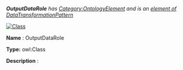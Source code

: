 ___OutputDataRole__ 
 has
 [Category:OntologyElement](../../Category/OntologyElement "Category:OntologyElement") 
 and is an
 [element of](../../Property/ElementOf "Property:ElementOf") 
[DataTransformationPattern](../../Submissions/DataTransformationPattern "Submissions:DataTransformationPattern")_




  





[![Class](../../images/thumb/2/27/Class.gif/45px-Class.gif)](../../Image/Class.gif "Class")


__Name__ 
 : OutputDataRole
 



__Type:__ 
 owl:Class
 



__Description__ 
 :